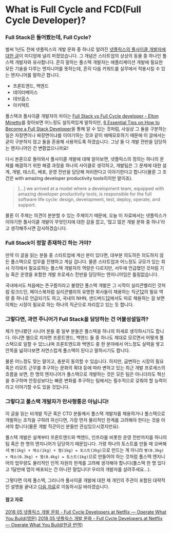 # What is Full Cycle and FCD(Full Cycle Developer)?

### Full Stack은 들어봤는데, Full Cycle?

벌써 1년도 전에 넷플릭스의 개발 문화 중 하나로 알려진 [넷플릭스의 풀사이클 개발자에 대한 글](https://medium.com/netflix-techblog/full-cycle-developers-at-netflix-a08c31f83249)이 미디엄에 널리 퍼졌었습니다. 그 개념은 스타트업의 상상의 동물 중 하나인 풀스택 개발자와 유사합니다. 흔히 말하는 풀스택 개발자는 애플리케이션 개발에 필요한 모든 기술을 다루는 엔지니어를 뜻하는데, 흔히 다음 키워드를 실무에서 적용시킬 수 있는 엔지니어를 말하곤 합니다.

- 프론트엔드, 백엔드
- 데이터베이스
- 데브옵스
- 아키텍트

풀스택과 풀사이클 개발자의 차이는 [Full Stack vs Full Cycle developer - Elton Minetto](https://dev.to/eminetto/full-stack-vs-full-cycle-developer-50hf)를 찾아보면 어느정도 설득력있게 말하지만, [6 Essential Tips on How to Become a Full Stack Developer](https://hackernoon.com/6-essential-tips-on-how-to-become-a-full-stack-developer-1d10965aaead)을 통해 알 수 있는 것처럼, 사실상 그 둘을 구분하는 일은 자장면이나 짜장면이냐를 이야기하는 것과 같이 애매모호하기 때문에 이 글에서는 굳이 구분하지 않고 둘을 혼용해 사용하도록 하겠습니다. 그냥 둘 다 개발 전반을 담당하는 엔지니어인 건 변함없으니까요!

다시 본론으로 돌아와서 풀사이클 개발에 대해 알아보면, 넷플릭스의 정의는 하나의 문제를 해결하기 위한 해결 과정을 하나의 사이클로 생각하고, 개발팀은 그 문제에 대한 설계, 개발, 테스트, 배포, 운영 전반을 담당해 처리한다고 이야기한다고 합니다(물론 그 조건은 with amazing developer productivity tools이지만 말이죠).

> […] we arrived at a model where a development team, equipped with amazing developer productivity tools, is responsible for the full software life cycle: design, development, test, deploy, operate, and support.

물론 이 주제는 의견이 분분할 수 있는 주제이기 때문에, 오늘 이 자료에서는 넷플릭스가 이야기한 풀사이클 개발이 무엇인지에 대한 감을 잡고, '많고 많은 개발 문화 중 하나'라고 생각해주시면 감사하겠습니다.

### Full Stack이 정말 존재하긴 하는 거야?

만약 이 글을 읽는 분들 중 스타트업에 계신 분이 있다면, 대부분 의도하든 의도하지 않든 풀스택으로 업무를 진행하고 계실 겁니다. 물론 스타트업과 어느정도 규모가 있는 회사 각각에서 필요로하는 풀스택 개발자의 역량은 다르지만, 서두에 언급했던 것처럼 기능 혹은 운영을 포함한 개발 프로세스 전반을 담당하는 엔지니어임은 틀림없습니다.

국내에서도 처음에는 뜬구름이라고 불렸던 풀스택 개발은 그 시작이 실리콘밸리인 것처럼 링크드인, 페이스북처럼 실리콘밸리의 유명한 회사들이 채용하는 직군[1](https://www.facebook.com/careers/jobs/1662909867342164/)[2](https://www.linkedin.com/jobs/search/?f_C=1337%2C2587638%2C39939%2C290903%2C9202023%2C2561065&keywords=Full-stack%20Developer&location=%EC%A0%84%EC%84%B8%EA%B3%84&locationId=OTHERS.worldwide)의 필요 역량 중 하나로 언급되기도 하고, 국내의 NHN, 샌드버드[1](https://recruit.nhn.com/ent/recruitings/20001244)[2](https://sendbird.com/careers/4319814002)에서도 따로 채용하는 걸 보면 이제는 시장이 필요로 하는 하나의 직군으로 자리잡고 있는 듯 합니다.

### 그렇다면, 과연 주니어가 Full Stack을 담당하는 건 어불성설일까?

제가 만나봤던 시니어 분들 중 일부 분들은 풀스택을 하나의 허세로 생각하시기도 합니다. 아니면 웹으로 치자면 프론트엔드, 백엔드 둘 중 하나도 제대로 모르면서 어떻게 풀스택으로 일할 수 있느냐며 프론트엔드와 백엔드 중 한 분야에서 어느정도 실력을 쌓고 안목을 넓히다보면 자연스럽게 풀스택이 된다고 말하시기도 합니다.

물론 어느정도 맞는 말이고, 충분히 동의할 수 있습니다. 하지만, 급변하는 시장의 필요 혹은 리모트 근무를 추구하는 문화의 확대 등에 따라 변하고 있는 최근 개발 프로세스의 흐름을 보면, 한 명의 엔지니어가 풀스택으로 개발하는 것은 모든 팀은 아니더라도 혁신을 추구하며 안정성보다는 빠른 변화를 추구하는 팀에서는 필수적으로 갖춰야 할 능력이라고 이야기할 수도 있을 것입니다.

### 그렇다고 풀스택 개발자가 만사형통은 아닙니다!

이 글을 읽는 비개발 직군 혹은 CTO 분들께서 풀스택 개발자를 채용하거나 풀스택으로 개발하는 조직을 구하려 하신다면, 가장 먼저 물리적인 한계를 고려해야 한다는 것을 아셔야 합니다(물론 개발 직군이신 분들만 관심있으시겠지만요).

풀스택 개발은 설계부터 프론트엔드와 백엔드, 인프라를 비롯한 운영 전반까지를 하나의 팀 혹은 한 명의 엔지니어가 담당하기 때문입니다. 가령 하나의 토스트를 만들 때 오버해서 `빵(1kg) + 채소(1kg) + 햄(1kg) = 토스트(3kg)`으로 만드는 게 아니라 `빵(0.3kg) + 채소(0.3kg) + 햄(0.4kg) = 토스트(1kg)`으로 만들어야 하는 것처럼 풀스택 엔지니어의 업무량도 물리적인 인적 자원의 한계를 고려해 생각해야 합니다(풀스택 한 명 있다고 1달만에 앱이 배포되는 건 아니란 말입니다! 우리의 개발자를 살려주세요...).

그렇다면 이제 풀스택, 그러니까 풀사이클 개발에 대한 제 개인의 주관이 포함된 대략적인 설명을 끝내고 [다음 자료](chapter3.md)로 이동하시길 바라겠습니다.

#### 참고 자료

[2018 05 넷플릭스 개발 문화 - Full Cycle Developers at Netflix — Operate What You Build(영문)](https://medium.com/netflix-techblog/full-cycle-developers-at-netflix-a08c31f83249)
[2018 05 넷플릭스 개발 문화 - Full Cycle Developers at Netflix — Operate What You Build(한글 번역)](https://brunch.co.kr/@imagineer/293)
